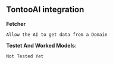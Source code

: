 ## TontooAI integration

**Fetcher**

```DO?
Allow the AI to get data from a Domain
```

**Testet And Worked Models**:
```Ollama Models
Not Tested Yet
```